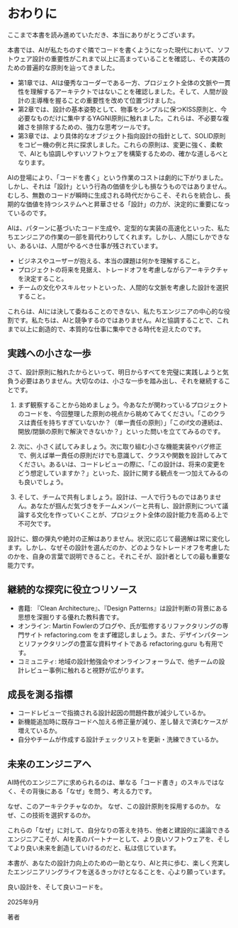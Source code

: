 # おわりに

ここまで本書を読み進めていただき、本当にありがとうございます。

本書では、AIが私たちのすぐ隣でコードを書くようになった現代において、ソフトウェア設計の重要性がこれまで以上に高まっていることを確認し、その実践のための普遍的な原則を辿ってきました。

-   第1章では、AIは優秀なコーダーである一方、プロジェクト全体の文脈や一貫性を理解するアーキテクトではないことを確認しました。そして、人間が設計の主導権を握ることの重要性を改めて位置づけました。
-   第2章では、設計の基本姿勢として、物事をシンプルに保つKISS原則と、今必要なものだけに集中するYAGNI原則に触れました。これらは、不必要な複雑さを排除するための、強力な思考ツールです。
-   第3章では、より具体的なオブジェクト指向設計の指針として、SOLID原則をコピー機の例と共に探求しました。これらの原則は、変更に強く、柔軟で、AIとも協調しやすいソフトウェアを構築するための、確かな道しるべとなります。

AIの登場により、「コードを書く」という作業のコストは劇的に下がりました。しかし、それは「設計」という行為の価値を少しも損なうものではありません。むしろ、無数のコードが瞬時に生成される時代だからこそ、それらを統合し、長期的な価値を持つシステムへと昇華させる「設計」の力が、決定的に重要になっているのです。

AIは、パターンに基づいたコード生成や、定型的な実装の高速化といった、私たちエンジニアの作業の一部を肩代わりしてくれます。しかし、人間にしかできない、あるいは、人間がやるべき仕事が残されています。

-   ビジネスやユーザーが抱える、本当の課題は何かを理解すること。
-   プロジェクトの将来を見据え、トレードオフを考慮しながらアーキテクチャを決定すること。
-   チームの文化やスキルセットといった、人間的な文脈を考慮した設計を選択すること。

これらは、AIには決して委ねることのできない、私たちエンジニアの中心的な役割です。私たちは、AIと競争するのではありません。AIと協調することで、これまで以上に創造的で、本質的な仕事に集中できる時代を迎えたのです。

## 実践への小さな一歩

さて、設計原則に触れたからといって、明日からすべてを完璧に実践しようと気負う必要はありません。大切なのは、小さな一歩を踏み出し、それを継続することです。

1.  まず観察することから始めましょう。今あなたが関わっているプロジェクトのコードを、今回整理した原則の視点から眺めてみてください。「このクラスは責任を持ちすぎていないか？（単一責任の原則）」「このif文の連続は、開放/閉鎖の原則で解決できないか？」といった問いを立ててみるのです。

2.  次に、小さく試してみましょう。次に取り組む小さな機能実装やバグ修正で、例えば単一責任の原則だけでも意識して、クラスや関数を設計してみてください。あるいは、コードレビューの際に、「この設計は、将来の変更をどう想定していますか？」といった、設計に関する観点を一つ加えてみるのも良いでしょう。

3.  そして、チームで共有しましょう。設計は、一人で行うものではありません。あなたが掴んだ気づきをチームメンバーと共有し、設計原則について議論する文化を作っていくことが、プロジェクト全体の設計能力を高める上で不可欠です。

設計に、銀の弾丸や絶対の正解はありません。状況に応じて最適解は常に変化します。しかし、なぜその設計を選んだのか、どのようなトレードオフを考慮したのかを、自身の言葉で説明できること。それこそが、設計者としての最も重要な能力です。

## 継続的な探究に役立つリソース

- 書籍: 『Clean Architecture』、『Design Patterns』は設計判断の背景にある思想を深掘りする優れた教科書です。
- オンライン: Martin Fowlerのブログや、氏が監修するリファクタリングの専門サイト refactoring.com をまず確認しましょう。また、デザインパターンとリファクタリングの豊富な資料サイトである refactoring.guru も有用です。
- コミュニティ: 地域の設計勉強会やオンラインフォーラムで、他チームの設計レビュー事例に触れると視野が広がります。

## 成長を測る指標

- コードレビューで指摘される設計起因の問題件数が減少しているか。
- 新機能追加時に既存コードへ加える修正量が減り、差し替えで済むケースが増えているか。
- 自分やチームが作成する設計チェックリストを更新・洗練できているか。

## 未来のエンジニアへ

AI時代のエンジニアに求められるのは、単なる「コード書き」のスキルではなく、その背後にある「なぜ」を問う、考える力です。

なぜ、このアーキテクチャなのか。
なぜ、この設計原則を採用するのか。
なぜ、この技術を選択するのか。

これらの「なぜ」に対して、自分なりの答えを持ち、他者と建設的に議論できるエンジニアこそが、AIを真のパートナーとして、より良いソフトウェアを、そしてより良い未来を創造していけるのだと、私は信じています。

本書が、あなたの設計力向上のための一助となり、AIと共に歩む、楽しく充実したエンジニアリングライフを送るきっかけとなることを、心より願っています。

良い設計を、そして良いコードを。

2025年9月

著者
